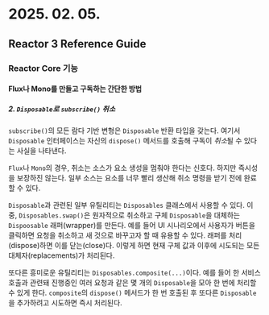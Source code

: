 # 2025. 02. 05.

## Reactor 3 Reference Guide

### Reactor Core 기능

#### Flux나 Mono를 만들고 구독하는 간단한 방법

##### 2. `Disposable`로 `subscribe()` 취소

`subscribe()`의 모든 람다 기반 변형은 `Disposable` 반환 타입을 갖는다. 여기서 `Disposable` 인터페이스는 자신의 `dispose()` 메서드를 호출해 구독이 *취소*될 수 있다는 사실을 나타낸다.

`Flux`나 `Mono`의 경우, 취소는 소스가 요소 생성을 멈춰야 한다는 신호다. 하지만 즉시성을 보장하진 않는다. 일부 소스는 요소를 너무 빨리 생산해 취소 명령을 받기 전에 완료할 수 있다.

`Disposable`과 관련된 일부 유틸리티는 `Disposables` 클래스에서 사용할 수 있다. 이 중, `Disposables.swap()`은 원자적으로 취소하고 구체 `Disposable`을 대체하는 `Dispoosable` 래퍼(wrapper)를 만든다. 예를 들어 UI 시나리오에서 사용자가 버튼을 클릭하면 요청을 취소하고 새 것으로 바꾸고자 할 때 유용할 수 있다. 래퍼를 처리(dispose)하면 이를 닫는(close)다. 이렇게 하면 현재 구체 값과 이후에 시도되는 모든 대체자(replacements)가 처리된다.

또다른 흥미로운 유틸리티는 `Disposables.composite(...)`이다. 예를 들어 한 서비스 호출과 관련돼 진행중인 여러 요청과 같은 몇 개의 `Disposable`을 모아 한 번에 처리할 수 있게 한다. `composite`의 `dispose()` 메서드가 한 번 호출된 후 또다른 `Disposable`을 추가하려고 시도하면 즉시 처리된다.





